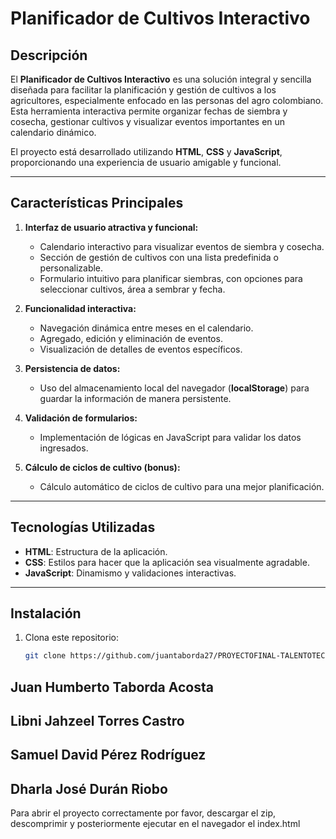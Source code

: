 # Planificador de Cultivos Interactivo

## Descripción
El **Planificador de Cultivos Interactivo** es una solución integral y sencilla diseñada para facilitar la planificación y gestión de cultivos a los agricultores, especialmente enfocado en las personas del agro colombiano. Esta herramienta interactiva permite organizar fechas de siembra y cosecha, gestionar cultivos y visualizar eventos importantes en un calendario dinámico.

El proyecto está desarrollado utilizando **HTML**, **CSS** y **JavaScript**, proporcionando una experiencia de usuario amigable y funcional.

---

## Características Principales
1. **Interfaz de usuario atractiva y funcional:**
   - Calendario interactivo para visualizar eventos de siembra y cosecha.
   - Sección de gestión de cultivos con una lista predefinida o personalizable.
   - Formulario intuitivo para planificar siembras, con opciones para seleccionar cultivos, área a sembrar y fecha.

2. **Funcionalidad interactiva:**
   - Navegación dinámica entre meses en el calendario.
   - Agregado, edición y eliminación de eventos.
   - Visualización de detalles de eventos específicos.

3. **Persistencia de datos:**
   - Uso del almacenamiento local del navegador (**localStorage**) para guardar la información de manera persistente.

4. **Validación de formularios:**
   - Implementación de lógicas en JavaScript para validar los datos ingresados.

5. **Cálculo de ciclos de cultivo (bonus):**
   - Cálculo automático de ciclos de cultivo para una mejor planificación.

---

## Tecnologías Utilizadas
- **HTML**: Estructura de la aplicación.
- **CSS**: Estilos para hacer que la aplicación sea visualmente agradable.
- **JavaScript**: Dinamismo y validaciones interactivas.

---

## Instalación
1. Clona este repositorio:
   ```bash
   git clone https://github.com/juantaborda27/PROYECTOFINAL-TALENTOTECH.git


## Juan Humberto Taborda Acosta 
## Libni Jahzeel Torres Castro
## Samuel David Pérez Rodríguez
## Dharla José Durán Riobo

Para abrir el proyecto correctamente por favor, descargar el zip, descomprimir y posteriormente ejecutar en el navegador el index.html 

